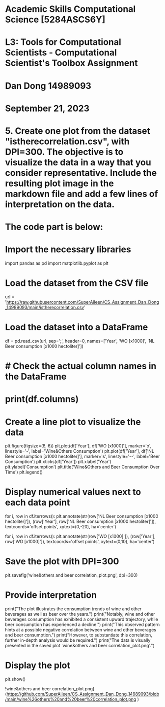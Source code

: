 # Academic Skills Computational Science [5284ASCS6Y]
# L3: Tools for Computational Scientists - Computational Scientist's Toolbox Assignment
# Dan Dong 14989093
# September 21, 2023
# 5. Create one plot from the dataset "istherecorrelation.csv", with DPI=300. The objective is to visualize the data in a way that you consider representative. Include the resulting plot image in the markdown file and add a few lines of interpretation on the data.

# The code part is below:

# Import the necessary libraries
import pandas as pd
import matplotlib.pyplot as plt

# Load the dataset from the CSV file
url = 'https://raw.githubusercontent.com/SuperAileen/CS_Assignment_Dan_Dong_14989093/main/istherecorrelation.csv'

# Load the dataset into a DataFrame
df = pd.read_csv(url, sep=';', header=0, names=['Year', 'WO [x1000]', 'NL Beer consumption [x1000 hectoliter]'])

# # Check the actual column names in the DataFrame
# print(df.columns)

# Create a line plot to visualize the data
plt.figure(figsize=(8, 6))
plt.plot(df['Year'], df['WO [x1000]'], marker='o', linestyle='-', label='Wine&Others Consumption')
plt.plot(df['Year'], df['NL Beer consumption [x1000 hectoliter]'], marker='s', linestyle='--', label='Beer Consumption')
plt.xticks(df['Year'])
plt.xlabel('Year')
plt.ylabel('Consumption')
plt.title('Wine&Others and Beer Consumption Over Time')
plt.legend()

# Display numerical values next to each data point
for i, row in df.iterrows():
    plt.annotate(str(row['NL Beer consumption [x1000 hectoliter]']), (row['Year'], row['NL Beer consumption [x1000 hectoliter]']), textcoords='offset points', xytext=(0,-20), ha='center')

for i, row in df.iterrows():
    plt.annotate(str(row['WO [x1000]']), (row['Year'], row['WO [x1000]']), textcoords='offset points', xytext=(0,10), ha='center')

# Save the plot with DPI=300
plt.savefig('wine&others and beer correlation_plot.png', dpi=300)

# Provide interpretation
print("The plot illustrates the consumption trends of wine and other beverages as well as beer over the years.")
print("Notably, wine and other beverages consumption has exhibited a consistent upward trajectory, while beer consumption has experienced a decline.")
print("This observed pattern hints at a possible negative correlation between wine and other beverages and beer consumption.")
print("However, to substantiate this correlation, further in-depth analysis would be required.")
print("The data is visually presented in the saved plot 'wine&others and beer correlation_plot.png'.")

# Display the plot
plt.show()


!wine&others and beer correlation_plot.png](https://github.com/SuperAileen/CS_Assignment_Dan_Dong_14989093/blob/main/wine%26others%20and%20beer%20correlation_plot.png
)





